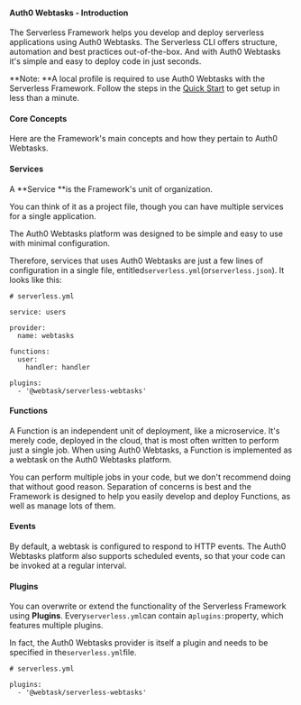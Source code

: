 #### Auth0 Webtasks - Introduction

The Serverless Framework helps you develop and deploy serverless applications using Auth0 Webtasks. The Serverless CLI offers structure, automation and best practices out-of-the-box. And with Auth0 Webtasks it's simple and easy to deploy code in just seconds.

**Note: **A local profile is required to use Auth0 Webtasks with the Serverless Framework. Follow the steps in the [Quick Start](https://serverless.com/framework/docs/providers/webtasks/quick-start) to get setup in less than a minute.

#### Core Concepts

Here are the Framework's main concepts and how they pertain to Auth0 Webtasks.

#### Services

A **Service **is the Framework's unit of organization.

You can think of it as a project file, though you can have multiple services for a single application.

The Auth0 Webtasks platform was designed to be simple and easy to use with minimal configuration.

Therefore, services that uses Auth0 Webtasks are just a few lines of configuration in a single file, entitled`serverless.yml`\(or`serverless.json`\). It looks like this:

```
# serverless.yml

service: users

provider:
  name: webtasks

functions:
  user:
    handler: handler

plugins:
  - '@webtask/serverless-webtasks'
```

#### Functions

A Function is an independent unit of deployment, like a microservice. It's merely code, deployed in the cloud, that is most often written to perform just a single job. When using Auth0 Webtasks, a Function is implemented as a webtask on the Auth0 Webtasks platform.

You can perform multiple jobs in your code, but we don't recommend doing that without good reason. Separation of concerns is best and the Framework is designed to help you easily develop and deploy Functions, as well as manage lots of them.

#### Events

By default, a webtask is configured to respond to HTTP events. The Auth0 Webtasks platform also supports scheduled events, so that your code can be invoked at a regular interval.

#### Plugins

You can overwrite or extend the functionality of the Serverless Framework using **Plugins**. Every`serverless.yml`can contain a`plugins:`property, which features multiple plugins.

In fact, the Auth0 Webtasks provider is itself a plugin and needs to be specified in the`serverless.yml`file.

```
# serverless.yml

plugins:
  - '@webtask/serverless-webtasks'
```



